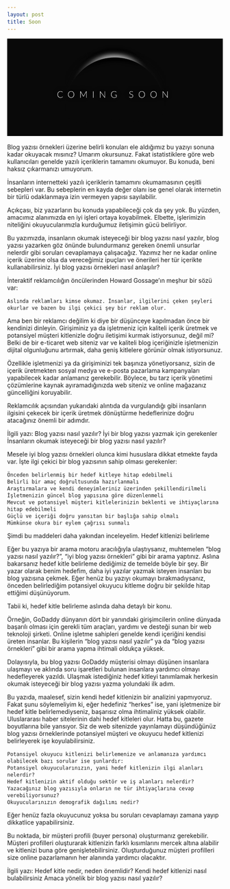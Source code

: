 ```yaml
---
layout: post
title: Soon
---
```

![](/assets/img/soon.png) 

Blog yazısı örnekleri üzerine belirli konuları ele aldığımız bu yazıyı sonuna kadar okuyacak mısınız? Umarım okursunuz. Fakat istatistiklere göre web kullanıcıları genelde yazılı içeriklerin tamamını okumuyor. Bu konuda, beni haksız çıkarmanızı umuyorum.

İnsanların internetteki yazılı içeriklerin tamamını okumamasının çeşitli sebepleri var. Bu sebeplerin en kayda değer olanı ise genel olarak internetin bir türlü odaklanmaya izin vermeyen yapısı sayılabilir.

Açıkçası, biz yazarların bu konuda yapabileceği çok da şey yok. Bu yüzden, amacımız alanımızda en iyi işleri ortaya koyabilmek. Elbette, işlerimizin niteliğini okuyucularımızla kurduğumuz iletişimin gücü belirliyor.

Bu yazımızda, insanların okumak isteyeceği bir blog yazısı nasıl yazılır, blog yazısı yazarken göz önünde bulundurmanız gereken önemli unsurlar nelerdir gibi soruları cevaplamaya çalışacağız. Yazımız her ne kadar online içerik üzerine olsa da vereceğimiz ipuçları ve önerileri her tür içerikte kullanabilirsiniz.
İyi blog yazısı örnekleri nasıl anlaşılır?

İnteraktif reklamcılığın öncülerinden Howard Gossage’ın meşhur bir sözü var:


    Aslında reklamları kimse okumaz. İnsanlar, ilgilerini çeken şeyleri okurlar ve bazen bu ilgi çekici şey bir reklam olur.

Ama ben bir reklamcı değilim ki diye bir düşünceye kapılmadan önce bir kendinizi dinleyin. Girişiminiz ya da işletmeniz için kaliteli içerik üretmek ve potansiyel müşteri kitlenizle doğru iletişimi kurmak istiyorsunuz, değil mi? Belki de bir e-ticaret web siteniz var ve kaliteli blog içeriğinizle işletmenizin dijital olgunluğunu artırmak, daha geniş kitlelere görünür olmak istiyorsunuz.

Özellikle işletmenizi ya da girişiminizi tek başınıza yönetiyorsanız, sizin de içerik üretmekten sosyal medya ve e-posta pazarlama kampanyaları yapabilecek kadar anlamanız gerekebilir. Böylece, bu tarz içerik yönetimi çözümlerine kaynak ayıramadığınızda web siteniz ve online mağazanız güncelliğini koruyabilir.

Reklamcılık açısından yukarıdaki alıntıda da vurgulandığı gibi insanların ilgisini çekecek bir içerik üretmek dönüştürme hedeflerinize doğru atacağınız önemli bir adımdır.

İlgili yazı: Blog yazısı nasıl yazılır? İyi bir blog yazısı yazmak için gerekenler 
İnsanların okumak isteyeceği bir blog yazısı nasıl yazılır?

Mesele iyi blog yazısı örnekleri olunca kimi hususlara dikkat etmekte fayda var. İşte ilgi çekici bir blog yazısının sahip olması gerekenler:

    Önceden belirlenmiş bir hedef kitleye hitap edebilmeli
    Belirli bir amaç doğrultusunda hazırlanmalı
    Araştırmalara ve kendi deneyimleriniz üzerinden şekillendirilmeli
    İşletmenizin güncel blog yapısına göre düzenlenmeli
    Mevcut ve potansiyel müşteri kitlelerinizin beklenti ve ihtiyaçlarına hitap edebilmeli
    Güçlü ve içeriği doğru yansıtan bir başlığa sahip olmalı
    Mümkünse okura bir eylem çağrısı sunmalı

Şimdi bu maddeleri daha yakından inceleyelim.
Hedef kitlenizi belirleme

Eğer bu yazıya bir arama motoru aracılığıyla ulaştıysanız, muhtemelen “blog yazısı nasıl yazılır?”, “iyi blog yazısı örnekleri” gibi bir arama yaptınız. Aslına bakarsanız hedef kitle belirleme dediğimiz de temelde böyle bir şey. Bir yazar olarak benim hedefim, daha iyi yazılar yazmak isteyen insanları bu blog yazısına çekmek. Eğer henüz bu yazıyı okumayı bırakmadıysanız, önceden belirlediğim potansiyel okuyucu kitleme doğru bir şekilde hitap ettiğimi düşünüyorum.

Tabii ki, hedef kitle belirleme aslında daha detaylı bir konu.

Örneğin, GoDaddy dünyanın dört bir yanındaki girişimcilerin online dünyada başarılı olması için gerekli tüm araçları, yardımı ve desteği sunan bir web teknoloji şirketi. Online işletme sahipleri genelde kendi içeriğini kendisi üreten insanlar. Bu kişilerin “blog yazısı nasıl yazılır” ya da “blog yazısı örnekleri” gibi bir arama yapma ihtimali oldukça yüksek.

Dolayısıyla, bu blog yazısı GoDaddy müşterisi olmayı düşünen insanlara ulaşmayı ve aklında soru işaretleri bulunan insanlara yardımcı olmayı hedefleyerek yazıldı.
Ulaşmak istediğiniz hedef kitleyi tanımlamak herkesin okumak isteyeceği bir blog yazısı yazma yolundaki ilk adım.

 

Bu yazıda, maalesef, sizin kendi hedef kitlenizin bir analizini yapmıyoruz. Fakat şunu söylemeliyim ki, eğer hedefiniz “herkes” ise, yani işletmenize bir hedef kitle belirlemediyseniz, başarısız olma ihtimaliniz yüksek olabilir. Uluslararası haber sitelerinin dahi hedef kitleleri olur. Hatta bu, gazete boyutlarına bile yansıyor. Siz de web sitenizde yayınlamayı düşündüğünüz blog yazısı örneklerinde potansiyel müşteri ve okuyucu hedef kitlenizi belirleyerek işe koyulabilirsiniz.

    Potansiyel okuyucu kitlenizi belirlemenize ve anlamanıza yardımcı olabilecek bazı sorular ise şunlardır:
    Potansiyel okuyucularınızın, yani hedef kitlenizin ilgi alanları nelerdir?
    Hedef kitlenizin aktif olduğu sektör ve iş alanları nelerdir?
    Yazacağınız blog yazısıyla onların ne tür ihtiyaçlarına cevap verebiliyorsunuz?
    Okuyucularınızın demografik dağılımı nedir?

Eğer henüz fazla okuyucunuz yoksa bu soruları cevaplamayı zamana yayıp dikkatlice yapabilirsiniz.

Bu noktada, bir müşteri profili (buyer persona) oluşturmanız gerekebilir. Müşteri profilleri oluşturarak kitlenizin farklı kısımlarını mercek altına alabilir ve kitlenizi buna göre genişletebilirsiniz. Oluşturduğunuz müşteri profilleri size online pazarlamanın her alanında yardımcı olacaktır.

İlgili yazı: Hedef kitle nedir, neden önemlidir? Kendi hedef kitlenizi nasıl bulabilirsiniz 
Amaca yönelik bir blog yazısı nasıl yazılır?